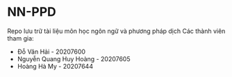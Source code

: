 # NN-PPD
Repo lưu trữ tài liệu môn học ngôn ngữ và phương pháp dịch
Các thành viên tham gia:
- Đỗ Văn Hải - 20207600
- Nguyễn Quang Huy Hoàng - 20207605
- Hoàng Hà My - 20207644
